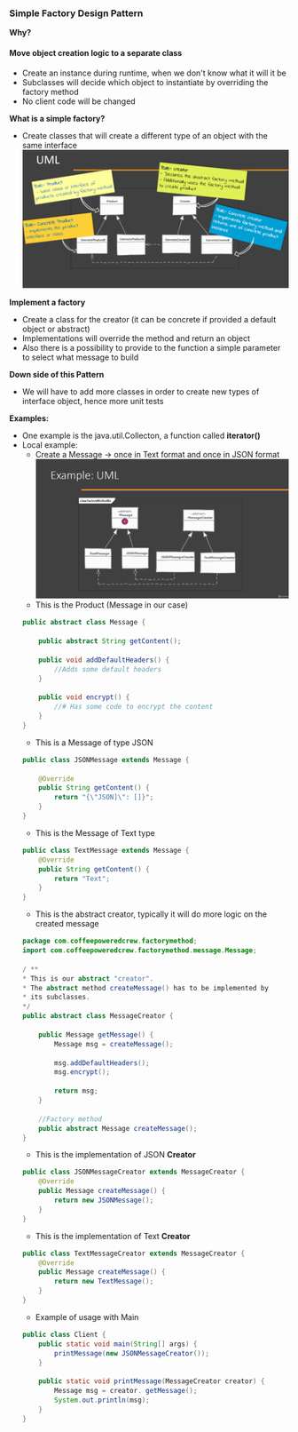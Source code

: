 ### Simple Factory Design Pattern
**Why?**
#### Move object creation logic to a separate class
- Create an instance during runtime, when we don't know what it will it be
- Subclasses will decide which object to instantiate by overriding the factory method
- No client code will be changed

**What is a simple factory?**
- Create classes that will create a different type of an object with the same interface
![UML](/Files/FactoryMethod.png)

**Implement a factory**
- Create a class for the creator (it can be concrete if provided a default object or abstract)
- Implementations will override the method and return an object
- Also there is a possibility to provide to the function a simple parameter to select what message to build

**Down side of this Pattern**
- We will have to add more classes in order to create new types of interface object, hence more unit tests

**Examples:**
- One example is the java.util.Collecton, a function called **iterator()**
- Local example:
    - Create a Message -> once in Text format and once in JSON format
    ![UML](/Files/FactoryMethodExmple.png)
    - This is the Product (Message in our case)
    ```java
    public abstract class Message {

        public abstract String getContent();

        public void addDefaultHeaders() {
            //Adds some default headers
        }

        public void encrypt() {
            //# Has some code to encrypt the content
        }
    }
    ```
    - This is a Message of type JSON
    ```java
    public class JSONMessage extends Message {

        @Override
        public String getContent() {
            return "{\"JSON]\": []}";
        }
    }
    ```
    - This is the Message of Text type
    ```java
    public class TextMessage extends Message {
        @Override
        public String getContent() {
            return "Text";
        }
    }
    ```
    - This is the abstract creator, typically it will do more logic on the created message
    ```java
    package com.coffeepoweredcrew.factorymethod;
    import com.coffeepoweredcrew.factorymethod.message.Message;
        
    / **
    * This is our abstract "creator".
    * The abstract method createMessage() has to be implemented by
    * its subclasses.
    */
    public abstract class MessageCreator {

        public Message getMessage() {
            Message msg = createMessage();

            msg.addDefaultHeaders();
            msg.encrypt();

            return msg;
        }

        //Factory method
        public abstract Message createMessage();
    }
    ```
    - This is the implementation of JSON **Creator**
    ```java
    public class JSONMessageCreator extends MessageCreator {
        @Override
        public Message createMessage() {
            return new JSONMessage();
        }
    }
    ```
    - This is the implementation of Text **Creator**
    ```java
    public class TextMessageCreator extends MessageCreator {
        @Override
        public Message createMessage() {
            return new TextMessage();
        }
    }
    ```
    - Example of usage with Main
    ```java
    public class Client {
        public static void main(String[] args) {
            printMessage(new JSONMessageCreator());
        }

        public static void printMessage(MessageCreator creator) {
            Message msg = creator. getMessage();
            System.out.println(msg);
        }
    }
    ```